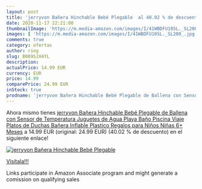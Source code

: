```yaml
---
layout: post
title: 'jerryvon Bañera Hinchable Bebé Plegable  al 40.02 % de descuento'
date: 2020-11-17 22:21:00
thumbnailImage: 'https://m.media-amazon.com/images/I/41WBDFU10SL._SL200_.jpg'
images: [ 'https://m.media-amazon.com/images/I/41WBDFU10SL._SL200_.jpg' ]
comments: true
category: ofertas
author: ring
slug: B089SJX4YL
description:
actualPrice: 14.99 EUR
currency: EUR
price: 14.99
comparePrice: 24.99 EUR
inStock: true
prodname: 'jerryvon Bañera Hinchable Bebé Plegable de Ballena con Sensor de Temperatura Juguetes de Agua Playa Baño Piscina Viaje Platos de Duchas Bañera Inflable Plastico Regalos para Niños Niñas 6+ Meses'
---
```


Ahora mismo tienes [jerryvon Bañera Hinchable Bebé Plegable de Ballena con Sensor de Temperatura Juguetes de Agua Playa Baño Piscina Viaje Platos de Duchas Bañera Inflable Plastico Regalos para Niños Niñas 6+ Meses](https://www.amazon.es/dp/B089SJX4YL/?tag=tolees-21) a 14.99 EUR (original: 24.99 EUR) (40.02 %  de descuento) en el siguiente enlace!

[![jerryvon Bañera Hinchable Bebé Plegable ](https://m.media-amazon.com/images/I/41WBDFU10SL._SL200_.jpg)](https://www.amazon.es/dp/B089SJX4YL/?tag=tolees-21)

[Visítala!!!](https://www.amazon.es/dp/B089SJX4YL/?tag=tolees-21)

Links participate in Amazon Associate program and might generate a comission on qualifying sales
